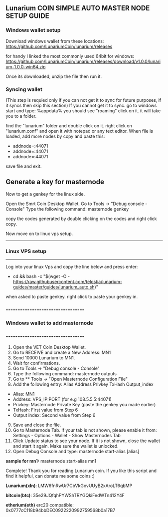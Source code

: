 ## Lunarium COIN SIMPLE AUTO MASTER NODE SETUP GUIDE

### Windows wallet setup

Download windows wallet from these locations:
https://github.com/LunariumCoin/lunarium/releases

for handy I linked the most commonly used 64bit for windows: 
https://github.com/LunariumCoin/lunarium/releases/download/v1.0.0/lunarium-1.0.0-win64.zip

Once its downloaded, unzip the file then run it. 
 
### Syncing wallet
(This step is requied only if you can not get it to sync for future purposes, if it syncs then skip this section)
If you cannot get it to sync. go to windows start and type:
%appdata% 
you should see "roaming" click on it. it will take you to a folder.

find the "lunarium" folder and double click on it.
right click on "lunarium.conf" and open it with notepad or any text editor.
When file is loaded, add more nodes by copy and paste this:

* addnode=:44071
* addnode=:44071
* addnode=:44071

save file and exit.


## Generate a key for masternode

Now to get a genkey for the linux side.

Open the Smrt Coin Desktop Wallet. 
Go to Tools -> "Debug console - Console" 
Type the following command: masternode genkey

copy the codes generated by double clicking on the codes and right click copy.

Now move on to linux vps setup.

-----------------------
### Linux VPS setup
----------------------

Log into your linux Vps and copy the line below and press enter:

* cd && bash -c "$(wget -O - https://raw.githubusercontent.com/telostia/lunarium-guides/master/guides/lunarium_auto.sh)"

when asked to paste genkey. right click to paste your genkey in.



### ---------------------------------
### Windows wallet to add masternode 
### ---------------------------------

1.   Open the VET Coin Desktop Wallet. 
2.   Go to RECEIVE and create a New Address: MN1 
3.   Send 10000 Lunarium to MN1. 
4.   Wait for confirmations. 
5.   Go to Tools -> "Debug console - Console" 
6.   Type the following command: masternode outputs 
7.   Go to ** Tools -> "Open Masternode Configuration File" 
8.   Add the following entry: 
Alias Address Privkey TxHash Output_index 
*  Alias: MN1 
*  Address: VPS_IP:PORT (for e.g 108.5.5.5:44071)
*  Privkey: Masternode Private Key (paste the genkey you made earlier)
*  TxHash: First value from Step 6 
*  Output index: Second value from Step 6 

9.   Save and close the file. 
10.   Go to Masternode Tab. If your tab is not shown, please enable it 
from: Settings - Options - Wallet - Show Masternodes Tab 
11.   Click Update status to see your node. If it is not shown, close the wallet and 
start it again. Make sure the wallet is unlocked. 
12.   Open Debug Console and type: 
masternode start-alias [alias] 

**sample for mn1:**
masternode start-alias mn1

Complete! Thank you for reading  Lunarium coin.
If you like this script and find it helpful, can donate me some coins :) 

**Lunarium(xln)**: LMW6fnRwUr7CbVkGovUUyB2xAroLT6qbMP

**bitcoin(btc)**: 35e29JQfqhPYWShTRYGQkiFedWTn412Y4F

**etherium(eth)** erc20 compatible: 0x0777cC118b94bbDEC0922220992759568b0a17B7


 